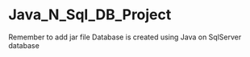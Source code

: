 # Java_N_Sql_DB_Project

Remember to add jar file
Database is created using Java on SqlServer database
